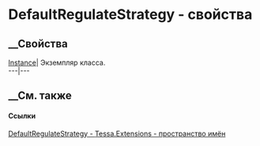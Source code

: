 # DefaultRegulateStrategy - свойства
##  __Свойства
[Instance](P_Tessa_Extensions_DefaultRegulateStrategy_Instance.htm)| Экземпляр
класса.  
---|---  
##  __См. также
#### Ссылки
[DefaultRegulateStrategy - ](T_Tessa_Extensions_DefaultRegulateStrategy.htm)
[Tessa.Extensions - пространство имён](N_Tessa_Extensions.htm)

